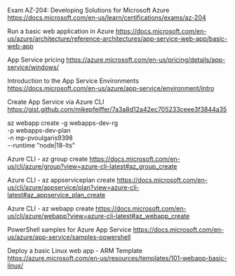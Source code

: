 Exam AZ-204: Developing Solutions for Microsoft Azure
https://docs.microsoft.com/en-us/learn/certifications/exams/az-204

Run a basic web application in Azure
https://docs.microsoft.com/en-us/azure/architecture/reference-architectures/app-service-web-app/basic-web-app

App Service pricing
https://azure.microsoft.com/en-us/pricing/details/app-service/windows/

Introduction to the App Service Environments
https://docs.microsoft.com/en-us/azure/app-service/environment/intro

Create App Service via Azure CLI
https://gist.github.com/mikepfeiffer/7a3a8d12a42ec705233ceee3f3844a35

az webapp create -g webapps-dev-rg \
-p webapps-dev-plan \
-n mp-pvoulgaris9398 \
--runtime "node|18-lts"

Azure CLI - az group create
https://docs.microsoft.com/en-us/cli/azure/group?view=azure-cli-latest#az_group_create

Azure CLI - az appserviceplan create
https://docs.microsoft.com/en-us/cli/azure/appservice/plan?view=azure-cli-latest#az_appservice_plan_create

Azure CLI - az webapp create
https://docs.microsoft.com/en-us/cli/azure/webapp?view=azure-cli-latest#az_webapp_create

PowerShell samples for Azure App Service
https://docs.microsoft.com/en-us/azure/app-service/samples-powershell

Deploy a basic Linux web app - ARM Template
https://azure.microsoft.com/en-us/resources/templates/101-webapp-basic-linux/




